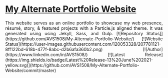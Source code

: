# <a href="https://people.umass.edu/avsingh" target="_blank">My Alternate Portfolio Website</a>
 <p align="justify">This website serves as an online portfolio to showcase my web presence, résumé, story, & featured projects with a Particle.js aligned theme. It was generated using using Jekyll, Sass, and Gulp.
[![Repository Status]](https://github.com/AVS1508/My-Alternate-Portfolio-Website/)
[![Website Status](https://user-images.githubusercontent.com/120053328/207781121-8ff122bd-618b-477f-8abc-d2b6afa360b2.png)
[![Author](https://www.linkedin.com/in/AVS1508/)
[![Latest Release](https://img.shields.io/badge/Latest%20Release-13%20June%202021-yellow.svg)](https://github.com/AVS1508/My-Alternate-Portfolio-Website/commit/master)



